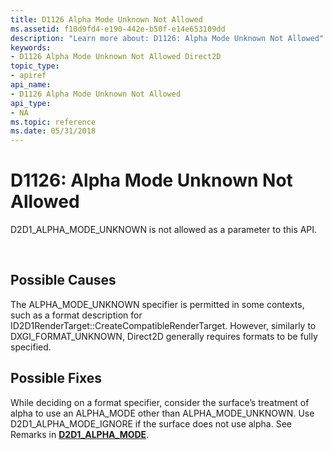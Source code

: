 ```yaml
---
title: D1126 Alpha Mode Unknown Not Allowed
ms.assetid: f10d9fd4-e190-442e-b50f-e14e653109dd
description: "Learn more about: D1126: Alpha Mode Unknown Not Allowed"
keywords:
- D1126 Alpha Mode Unknown Not Allowed Direct2D
topic_type:
- apiref
api_name:
- D1126 Alpha Mode Unknown Not Allowed
api_type:
- NA
ms.topic: reference
ms.date: 05/31/2018
---
```


# D1126: Alpha Mode Unknown Not Allowed

D2D1\_ALPHA\_MODE\_UNKNOWN is not allowed as a parameter to this API.





 

## Possible Causes

The ALPHA\_MODE\_UNKNOWN specifier is permitted in some contexts, such as a format description for ID2D1RenderTarget::CreateCompatibleRenderTarget. However, similarly to DXGI\_FORMAT\_UNKNOWN, Direct2D generally requires formats to be fully specified.

## Possible Fixes

While deciding on a format specifier, consider the surface’s treatment of alpha to use an ALPHA\_MODE other than ALPHA\_MODE\_UNKNOWN. Use D2D1\_ALPHA\_MODE\_IGNORE if the surface does not use alpha. See Remarks in [**D2D1\_ALPHA\_MODE**](/windows/desktop/api/dcommon/ne-dcommon-d2d1_alpha_mode).

 

 
